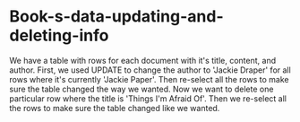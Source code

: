 # Book-s-data-updating-and-deleting-info

We have a table with rows for each document with it's title, content, and author. First, we used UPDATE to change the author to 'Jackie Draper' for all rows where it's currently 'Jackie Paper'. Then re-select all the rows to make sure the table changed the way we wanted. Now we want to delete one particular row where the title is 'Things I'm Afraid Of'. Then we re-select all the rows to make sure the table changed like we wanted.
